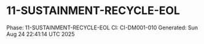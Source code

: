# 11-SUSTAINMENT-RECYCLE-EOL
Phase: 11-SUSTAINMENT-RECYCLE-EOL
CI: CI-DM001-010
Generated: Sun Aug 24 22:41:14 UTC 2025
